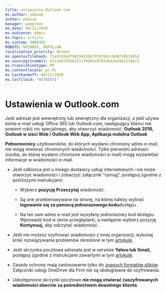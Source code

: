 ```yaml
---
title: ustawienia Outlook.com
ms.author: pebaum
author: pebaum
manager: pamgreen
ms.date: 04/21/2020
ms.audience: Admin
ms.topic: article
ms.custom: 9000302
ROBOTS: NOINDEX, NOFOLLOW
localization_priority: Normal
ms.openlocfilehash: 71e5fd3ed79619425bb797d70b1c0d872063365d
ms.sourcegitcommit: 631cbb5f03e5371f0995e976536d24e9d13746c3
ms.translationtype: MT
ms.contentlocale: pl-PL
ms.lasthandoff: 04/22/2020
ms.locfileid: "43743571"
---
```

# <a name="settings-in-outlookcom"></a>Ustawienia w Outlook.com

Jeśli adresat jest wewnętrzny lub zewnętrzny dla organizacji, a jeśli używa konta e-mail usługi Office 365 lub Outlook.com, następujący klienci nie powinni robić nic specjalnego, aby otworzyć wiadomość: **Outlook 2016, Outlook w sieci Web / Outlook Web App, Aplikacja mobilna Outlook**

**Pełnomocnicy** użytkowników, do których wysłano chroniony adres e-mail, nie mogą otwierać chronionych wiadomości. Tylko pierwotni adresaci (osoba, do której wysłano chronione wiadomości e-mail) mogą wyświetlać informacje w wiadomości e-mail.

- Jeśli odbiorca jest u innego dostawcy&nbsp;usług internetowych i nie może otworzyć wiadomości i zobaczyć załącznik "rpmsg", postępuj zgodnie z poniższymi instrukcjami:
    
    - Wybierz **pozycję Przeczytaj** wiadomość.
    
    - Są one przekierowywane na stronę, na której należy wybrać **logowanie się za pomocą jednorazowego kodu**dostępu .
    
    - Na ten sam adres e-mail jest wysyłany jednorazowy kod dostępu. Wprowadź kod w oknie przeglądarki, a następnie wybierz pozycję **Kontynuuj,** aby odczytać wiadomość.

- Jeśli nie możesz szyfrować wiadomości z innej organizacji, wykonaj kroki rozwiązywania problemów określone w tym [artykule](https://support.office.com/article/known-issues-opening-irm-protected-emails-sent-from-users-in-other-office-365-organizations-0dec0593-a05d-4aa2-8445-9311ebab3164).

- Jeśli skrzynka pocztowa adresata jest w serwisie **Yahoo lub Gmail,** postępuj zgodnie z instrukcjami zawartymi</span> w tym [artykule](https://support.office.com/article/how-do-i-open-a-protected-message-1157a286-8ecc-4b1e-ac43-2a608fbf3098).

- Zasady ochrony mają zastosowanie tylko do [znanych formatów plików](https://docs.microsoft.com/azure/information-protection/rms-client/client-admin-guide-file-types). Załączniki usługi OneDrive dla Firm nie są obsługiwane do szyfrowania.

- Udostępnione skrzynki pocztowe **nie mogą otwierać zaszyfrowanych wiadomości obecnie za pośrednictwem dowolnego klienta**. 
